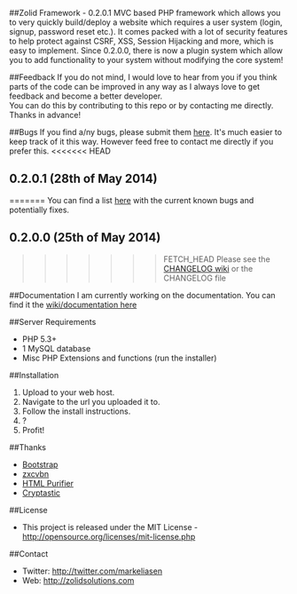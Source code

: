##Zolid Framework - 0.2.0.1
MVC based PHP framework which allows you to very quickly build/deploy a website which requires a user system (login, signup, password reset etc.). It comes packed with a lot of security features to help protect against CSRF, XSS, Session Hijacking and more, which is easy to implement. Since 0.2.0.0, there is now a plugin system which allow you to add functionality to your system without modifying the core system!

##Feedback
If you do not mind, I would love to hear from you if you think parts of the code can be improved in any way as I always love to get feedback and become a better developer.<br>
You can do this by contributing to this repo or by contacting me directly.<br>
Thanks in advance!

##Bugs
If you find a/ny bugs, please submit them [here](https://github.com/MrEliasen/Zolid-Framework/issues/new). It's much easier to keep track of it this way. However feed free to contact me directly if you prefer this.
<<<<<<< HEAD

## 0.2.0.1 (28th of May 2014)
=======
You can find a list [here](https://github.com/MrEliasen/Zolid-Framework/wiki/Known-Bugs) with the current known bugs and potentially fixes.

## 0.2.0.0 (25th of May 2014)
>>>>>>> FETCH_HEAD
Please see the [CHANGELOG wiki](https://github.com/MrEliasen/Zolid-Framework/wiki/CHANGELOG) or the CHANGELOG file

##Documentation
I am currently working on the documentation. You can find it the [wiki/documentation here](https://github.com/MrEliasen/Zolid-Framework/wiki) 

##Server Requirements
* PHP 5.3+
* 1 MySQL database
* Misc PHP Extensions and functions (run the installer)

##Installation
1. Upload to your web host.
2. Navigate to the url you uploaded it to.
3. Follow the install instructions.
4. ?
5. Profit!

##Thanks
* [Bootstrap](https://github.com/twitter/bootstrap)
* [zxcvbn](https://github.com/lowe/zxcvbn)
* [HTML Purifier](https://github.com/ezyang/htmlpurifier)
* [Cryptastic](http://www.itnewb.com/tutorial/PHP-Encryption-Decryption-Using-the-MCrypt-Library-libmcrypt)

##License
* This project is released under the MIT License - http://opensource.org/licenses/mit-license.php

##Contact
* Twitter: http://twitter.com/markeliasen
* Web: http://zolidsolutions.com
